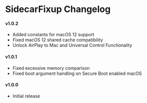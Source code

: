 SidecarFixup Changelog
======================
#### v1.0.2
- Added constants for macOS 12 support
- Fixed macOS 12 shared cache compatibility
- Unlock AirPlay to Mac and Universal Control Functionality

#### v1.0.1
- Fixed excessive memory comparison
- Fixed boot argument handling on Secure Boot enabled macOS

#### v1.0.0
- Initial release
